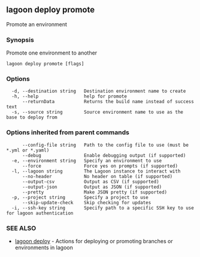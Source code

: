 ## lagoon deploy promote

Promote an environment

### Synopsis

Promote one environment to another

```
lagoon deploy promote [flags]
```

### Options

```
  -d, --destination string   Destination environment name to create
  -h, --help                 help for promote
      --returnData           Returns the build name instead of success text
  -s, --source string        Source environment name to use as the base to deploy from
```

### Options inherited from parent commands

```
      --config-file string   Path to the config file to use (must be *.yml or *.yaml)
      --debug                Enable debugging output (if supported)
  -e, --environment string   Specify an environment to use
      --force                Force yes on prompts (if supported)
  -l, --lagoon string        The Lagoon instance to interact with
      --no-header            No header on table (if supported)
      --output-csv           Output as CSV (if supported)
      --output-json          Output as JSON (if supported)
      --pretty               Make JSON pretty (if supported)
  -p, --project string       Specify a project to use
      --skip-update-check    Skip checking for updates
  -i, --ssh-key string       Specify path to a specific SSH key to use for lagoon authentication
```

### SEE ALSO

* [lagoon deploy](lagoon_deploy.md)	 - Actions for deploying or promoting branches or environments in lagoon

